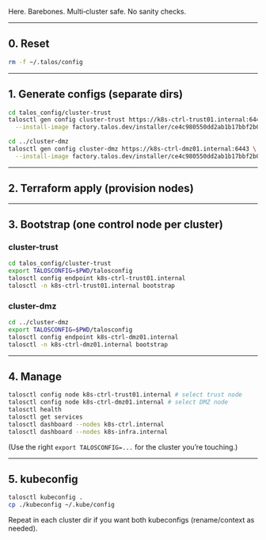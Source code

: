 Here. Barebones. Multi‑cluster safe. No sanity checks.

---

## 0. Reset

```bash
rm -f ~/.talos/config
```

---

## 1. Generate configs (separate dirs)

```bash
cd talos_config/cluster-trust
talosctl gen config cluster-trust https://k8s-ctrl-trust01.internal:6443 \
  --install-image factory.talos.dev/installer/ce4c980550dd2ab1b17bbf2b08801c7eb59418eafe8f279833297925d67c7515:v1.10.5
```

```bash
cd ../cluster-dmz
talosctl gen config cluster-dmz https://k8s-ctrl-dmz01.internal:6443 \
  --install-image factory.talos.dev/installer/ce4c980550dd2ab1b17bbf2b08801c7eb59418eafe8f279833297925d67c7515:v1.10.5
```

---

## 2. Terraform apply (provision nodes)

---

## 3. Bootstrap (one control node per cluster)

### cluster-trust

```bash
cd talos_config/cluster-trust
export TALOSCONFIG=$PWD/talosconfig
talosctl config endpoint k8s-ctrl-trust01.internal
talosctl -n k8s-ctrl-trust01.internal bootstrap
```

### cluster-dmz

```bash
cd ../cluster-dmz
export TALOSCONFIG=$PWD/talosconfig
talosctl config endpoint k8s-ctrl-dmz01.internal
talosctl -n k8s-ctrl-dmz01.internal bootstrap
```

---

## 4. Manage

```bash
talosctl config node k8s-ctrl-trust01.internal # select trust node
talosctl config node k8s-ctrl-dmz01.internal # select DMZ node
talosctl health
talosctl get services
talosctl dashboard --nodes k8s-ctrl.internal
talosctl dashboard --nodes k8s-infra.internal
```

(Use the right `export TALOSCONFIG=...` for the cluster you’re touching.)

---

## 5. kubeconfig

```bash
talosctl kubeconfig .
cp ./kubeconfig ~/.kube/config
```

Repeat in each cluster dir if you want both kubeconfigs (rename/context as needed).

